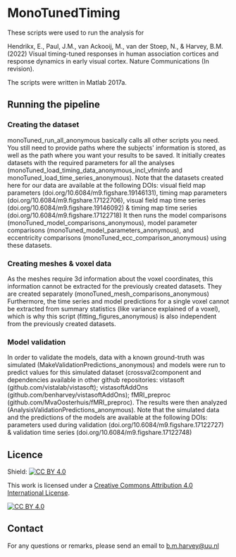 # MonoTunedTiming

These scripts were used to run the analysis for 

Hendrikx, E., Paul, J.M., van Ackooij, M., van der Stoep, N., & Harvey, B.M. (2022) Visual timing-tuned responses in human association cortices and response dynamics in early visual cortex. Nature Communications (In revision). 

The scripts were written in Matlab 2017a.

## Running the pipeline
### Creating the dataset
monoTuned_run_all_anonymous basically calls all other scripts you need. You still need to provide paths where the subjects' information is stored, as well as the path where you want your results to be saved. It initially creates datasets with the required parameters for all the analyses (monoTuned_load_timing_data_anonymous_incl_vfminfo and monoTuned_load_time_series_anonymous).
Note that the datasets created here for our data are available at the following DOIs: visual field map parameters (doi.org/10.6084/m9.figshare.19146131), timing map parameters (doi.org/10.6084/m9.figshare.17122706), visual field map time series (doi.org/10.6084/m9.figshare.19146092) & timing map time series (doi.org/10.6084/m9.figshare.17122718) 
It then runs the model comparisons (monoTuned_model_comparisons_anonymous), model parameter comparisons (monoTuned_model_parameters_anonymous), and eccentricity comparisons (monoTuned_ecc_comparison_anonymous) using these datasets.

### Creating meshes & voxel data
As the meshes require 3d information about the voxel coordinates, this information cannot be extracted for the previously created datasets. They are created separately (monoTuned_mesh_comparisons_anonymous)
Furthermore, the time series and model predictions for a single voxel cannot be extracted from summary statistics (like variance explained of a voxel), which is why this script (fitting_figures_anonymous) is also independent from the previously created datasets.

### Model validation
In order to validate the models, data with a known ground-truth was simulated (MakeValidationPredictions_anonymous) and models were run to predict values for this simulated dataset (crossval2component and dependencies available in other github repositories: vistasoft (github.com/vistalab/vistasoft); vistasoftAddOns (github.com/benharvey/vistasoftAddOns); fMRI_preproc (github.com/MvaOosterhuis/fMRI_preproc). The results were then analyzed (AnalysisValidationPredictions_anonymous).
Note that the simulated data and the predictions of the models are available at the following DOIs: parameters used during validation (doi.org/10.6084/m9.figshare.17122727) & validation time series (doi.org/10.6084/m9.figshare.17122748)

## Licence
Shield: [![CC BY 4.0][cc-by-shield]][cc-by]

This work is licensed under a
[Creative Commons Attribution 4.0 International License][cc-by].

[![CC BY 4.0][cc-by-image]][cc-by]

[cc-by]: http://creativecommons.org/licenses/by/4.0/
[cc-by-image]: https://i.creativecommons.org/l/by/4.0/88x31.png
[cc-by-shield]: https://img.shields.io/badge/License-CC%20BY%204.0-lightgrey.svg

## Contact
For any questions or remarks, please send an email to b.m.harvey@uu.nl
